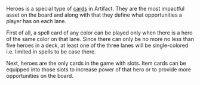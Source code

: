 Heroes is a special type of [cards](https://ggs.wiki/artifact/cards) in Artifact. They are the most impactful asset on the board and along with that they define what opportunities a player has on each lane.

First of all, a spell card of any color can be played only when there is a hero of the same color on that lane. Since there can only be no more no less than five heroes in a deck, at least one of the three lanes will be single-colored i.e. limited in spells to be case there. 

Next, heroes are the only cards in the game with slots. Item cards can be equipped into those slots to increase power of that hero or to provide more opportunities on the board.
